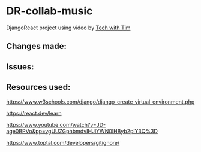 # DR-collab-music
DjangoReact project using video by <a href="https://www.youtube.com/watch?v=JD-age0BPVo&pp=ygUUZGphbmdvIHJlYWN0IHByb2plY3Q%3D">Tech with Tim</a>

## Changes made:


## Issues:

## Resources used:

https://www.w3schools.com/django/django_create_virtual_environment.php

https://react.dev/learn

https://www.youtube.com/watch?v=JD-age0BPVo&pp=ygUUZGphbmdvIHJlYWN0IHByb2plY3Q%3D

https://www.toptal.com/developers/gitignore/